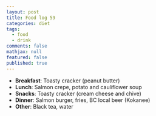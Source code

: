 ```yaml
---
layout: post
title: Food log 59
categories: diet
tags: 
  - food
  - drink
comments: false
mathjax: null
featured: false
published: true
---
```


* **Breakfast**: Toasty cracker (peanut butter)
* **Lunch**: Salmon crepe, potato and cauliflower soup 
* **Snacks**: Toasty cracker (cream cheese and chive)
* **Dinner**: Salmon burger, fries, BC local beer (Kokanee)
* **Other**: Black tea, water